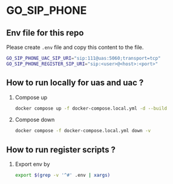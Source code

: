 # GO_SIP_PHONE

## Env file for this repo
Please create `.env` file and copy this content to the file.
```sh
GO_SIP_PHONE_UAC_SIP_URI="sip:111@uas:5060;transport=tcp"
GO_SIP_PHONE_REGISTER_SIP_URI="sip:<user>@<host>:<port>"
```

## How to run locally for uas and uac ?
1. Compose up
    ```sh
    docker compose up -f docker-compose.local.yml -d --build
    ```

2. Compose down
    ```sh
    docker compose -f docker-compose.local.yml down -v
    ```

## How to run register scripts ?
1. Export env by
    ```sh
    export $(grep -v '^#' .env | xargs)
    ```
